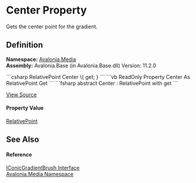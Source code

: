 # Center Property


Gets the center point for the gradient.



## Definition
**Namespace:** <a href="N_Avalonia_Media">Avalonia.Media</a>  
**Assembly:** Avalonia.Base (in Avalonia.Base.dll) Version: 11.2.0

<Tabs groupId="api-code-preview">
<TabItem value="csharp" label="C#">
```csharp
RelativePoint Center \{ get; }
```
</TabItem>
<TabItem value="vb" label="VB">
```vb
ReadOnly Property Center As RelativePoint
	Get
```
</TabItem>
<TabItem value="fsharp" label="F#">
```fsharp
abstract Center : RelativePoint with get
```
</TabItem>
</Tabs>



<a href="https://github.com/AvaloniaUI/Avalonia/tree/master/src/Avalonia.Base/Media/IConicGradientBrush.cs" title="View the source code">View Source</a>



#### Property Value
<a href="T_Avalonia_RelativePoint">RelativePoint</a>

## See Also


#### Reference
<a href="T_Avalonia_Media_IConicGradientBrush">IConicGradientBrush Interface</a>  
<a href="N_Avalonia_Media">Avalonia.Media Namespace</a>  
